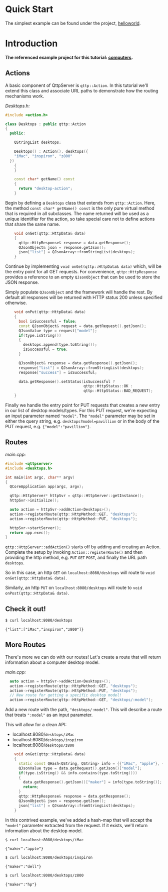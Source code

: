 # Quick Start

The simplest example can be found under the project, [helloworld](./helloworld/).

# Introduction

**The referenced example project for this tutorial: [computers](./computers/).**

## Actions

A basic component of QttpServer is `qttp::Action`.  In this tutorial we'll extend this class 
and associate URL paths to demonstrate how the routing mechanisms work.

*Desktops.h:*

``` c++
#include <action.h>

class Desktops : public qttp::Action
{
  public:

    QStringList desktops;

    Desktops() : Action(), desktops({
    "iMac", "inspiron", "z800"
  })
    {
    }

    const char* getName() const
    {
      return "desktop-action";
    }
```

Begin by defining a `Desktops` class that extends from `qttp::Action`.  Here, the method 
`const char* getName() const` is the only pure virtual method that is required 
in all subclasses.  The name returned will be used as a unique identifier for 
the action, so take special care not to define actions that share the same name.

``` c++
    void onGet(qttp::HttpData& data)
    {
      qttp::HttpResponse& response = data.getResponse();
      QJsonObject& json = response.getJson();
      json["list"] = QJsonArray::fromStringList(desktops);
    }
```

Continue by implementing `void onGet(qttp::HttpData& data)` which, will be the 
entry point for all GET requests. For convenience, `qttp::HttpResponse` provides 
a reference to an empty `QJsonObject` that can be used to store the JSON response.

Simply populate `QJsonObject` and the framework will handle the rest. By default all responses will be returned with HTTP status 200 unless specified otherwise.

``` c++
    void onPut(qttp::HttpData& data)
    {
      bool isSuccessful = false;
      const QJsonObject& request = data.getRequest().getJson();
      QJsonValue type = request["model"];
      if(type.isString())
      {
        desktops.append(type.toString());
        isSuccessful = true;
      }

      QJsonObject& response = data.getResponse().getJson();
      response["list"] = QJsonArray::fromStringList(desktops);
      response["success"] = isSuccessful;

      data.getResponse().setStatus(isSuccessful ?
                                   qttp::HttpStatus::OK :
                                   qttp::HttpStatus::BAD_REQUEST);
    }
```

Finally we handle the entry point for PUT requests that creates a new entry in our list of
desktop models/types.  For this PUT request, we're expecting an input parameter named `"model"`.
The `"model"` parameter may be set in either the query string, e.g. `desktops?model=pavillion`
or in the body of the PUT request, e.g. `{"model":"pavillion"}`.

## Routes

*main.cpp:*

``` c++
#include <qttpserver>
#include <desktops.h>

int main(int argc, char** argv)
{
  QCoreApplication app(argc, argv);

  qttp::HttpServer* httpSvr = qttp::HttpServer::getInstance();
  httpSvr->initialize();

  auto action = httpSvr->addAction<Desktops>();
  action->registerRoute(qttp::HttpMethod::GET, "desktops");
  action->registerRoute(qttp::HttpMethod::PUT, "desktops");

  httpSvr->startServer();
  return app.exec();
}
```

`qttp::HttpServer::addAction()` starts off by adding and creating an Action.  Complete the setup by invoking 
`Action::registerRoute()` and then providing the http method, e.g. `PUT` `GET` `POST`, 
and finally the URL path `desktops`.

So in this case, an http `GET` on `localhost:8080/desktops` will route to `void onGet(qttp::HttpData& data)`.

Similarly, an http `PUT` on `localhost:8080/desktops` will route to `void onPost(qttp::HttpData& data)`.

## Check it out!

``` bash
$ curl localhost:8080/desktops
```

`{"list":["iMac","inspiron","z800"]}`

## More Routes

There's more we can do with our routes!  Let's create a route that will return information about a 
computer desktop model.

*main.cpp:*

``` c++
  auto action = httpSvr->addAction<Desktops>();
  action->registerRoute(qttp::HttpMethod::GET, "desktops");
  action->registerRoute(qttp::HttpMethod::PUT, "desktops");
  // New route for getting a specific desktop model!
  action->registerRoute(qttp::HttpMethod::GET, "desktops/:model");
```

Add a new route with the path, `"desktops/:model"`.  This will describe a route that treats `":model"` 
as an input parameter.  

This will allow for a clean API:

* localhost:8080/`desktops/iMac`
* localhost:8080/`desktops/inspiron`
* localhost:8080/`desktops/z800`

``` c++
    void onGet(qttp::HttpData& data)
    {
      static const QHash<QString, QString> info = {{"iMac", "apple"}, {"inspiron", "dell"}, {"z800", "hp"}};
      QJsonValue type = data.getRequest().getJson()["model"];
      if(type.isString() && info.contains(type.toString()))
      {
        data.getResponse().getJson()["maker"] = info[type.toString()];
        return;
      }
      qttp::HttpResponse& response = data.getResponse();
      QJsonObject& json = response.getJson();
      json["list"] = QJsonArray::fromStringList(desktops);
    }
```

In this contrived example, we've added a hash-map that will accept the `"model"` parameter extracted from 
the request.  If it exists, we'll return information about the desktop model.

``` bash
$ curl localhost:8080/desktops/iMac
```
`{"maker":"apple"}`

``` bash
$ curl localhost:8080/desktops/inspiron
```
`{"maker":"dell"}`

``` bash
$ curl localhost:8080/desktops/z800
```
`{"maker":"hp"}`